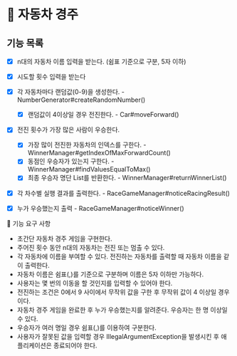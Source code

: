 # 🚗 자동차 경주

## 기능 목록
- [x] n대의 자동차 이름 입력을 받는다. (쉼표 기준으로 구분, 5자 이하) 
- [x] 시도할 횟수 입력을 받는다
- [x] 각 자동차마다 랜덤값(0-9)을 생성한다. - NumberGenerator#createRandomNumber()
  - [x] 랜덤값이 4이상일 경우 전진한다. - Car#moveForward()
- [x] 전진 횟수가 가장 많은 사람이 우승한다. 
  - [x] 가장 많이 전진한 자동차의 인덱스를 구한다. - WinnerManager#getIndexOfMaxForwardCount()
  - [x] 동점인 우승자가 있는지 구한다. - WinnerManager#findValuesEqualToMax()
  - [x] 최종 우승자 명단 List를 반환한다. - WinnerManager#returnWinnerList()
- [x] 각 차수별 실행 결과를 출력한다. - RaceGameManager#noticeRacingResult()
- [x] 누가 우승했는지 출력 - RaceGameManager#noticeWinner()
 




🚀 기능 요구 사항
- 초간단 자동차 경주 게임을 구현한다.
- 주어진 횟수 동안 n대의 자동차는 전진 또는 멈출 수 있다.
- 각 자동차에 이름을 부여할 수 있다. 전진하는 자동차를 출력할 때 자동차 이름을 같이 출력한다.
- 자동차 이름은 쉼표(,)를 기준으로 구분하며 이름은 5자 이하만 가능하다.
- 사용자는 몇 번의 이동을 할 것인지를 입력할 수 있어야 한다.
- 전진하는 조건은 0에서 9 사이에서 무작위 값을 구한 후 무작위 값이 4 이상일 경우이다.
- 자동차 경주 게임을 완료한 후 누가 우승했는지를 알려준다. 우승자는 한 명 이상일 수 있다.
- 우승자가 여러 명일 경우 쉼표(,)를 이용하여 구분한다.
- 사용자가 잘못된 값을 입력할 경우 IllegalArgumentException을 발생시킨 후 애플리케이션은 종료되어야 한다.